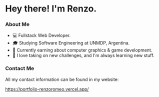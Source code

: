 # Hey there! I'm Renzo.
<!-- ![Renzo's GitHub stats](https://github-readme-stats.vercel.app/api?username=RenzoRomeo&theme=dark&show_icons=true&count_private=true) -->

### About Me

- 💻 Fullstack Web Developer.
- 🎓 Studying Software Engineering at UNMDP, Argentina.
- 🌱 Currently earning about computer graphics & game development.
- 💪 I love taking on new challenges, and I'm always learning new stuff.

### Contact Me

All my contact information can be found in my website:

https://portfolio-renzoromeo.vercel.app/
